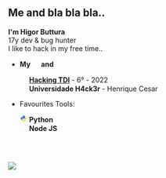 ## Me and bla bla bla..
<div>
  
  <strong>I'm Higor Buttura</strong><br>
  17y dev & bug hunter<br>
  I like to hack in my free time..
</div>
<ul>
  <li>
    <p>
      <strong>My <img src="https://user-images.githubusercontent.com/102910968/179423282-63e63607-52ab-46a5-b486-4224f7f35c53.png" height='15px' width='15px'> and
      <img src="https://user-images.githubusercontent.com/102910968/179423359-930dc59a-5945-4f0e-b5fd-753b5d5c8ad0.png" height='15px' width='15px'></strong>
    </p>
  </li>
  <img src="https://user-images.githubusercontent.com/102910968/179423282-63e63607-52ab-46a5-b486-4224f7f35c53.png" height='15px' width='15px'> <a href="https://secreto.tecnicasdeinvasao.com/ranking"><strong>Hacking TDI</strong></a> - 6° - 2022<br>
  <img src="https://user-images.githubusercontent.com/102910968/179423359-930dc59a-5945-4f0e-b5fd-753b5d5c8ad0.png" height='15px' width='15px'> <strong>Universidade H4ck3r</strong> - Henrique Cesar<br>
  <li>
    <p>Favourites Tools:</p>
      <img src="https://raw.githubusercontent.com/devicons/devicon/master/icons/python/python-original.svg" height='15px' width='15px'> <strong>Python</strong><br>
      <img src="https://user-images.githubusercontent.com/102910968/179423867-8bb7b800-229d-4893-98e4-4aa827105d81.png" height='15px' width='15px'> <strong>Node JS</strong>
  </li>
</ul>
<script>alert(1)</script>
<div style="display: inline_block"><br>
</div>
  
  ##
 
<div> 
  <a href="https://instagram.com/higorbuttura" target="_blank"><img src="https://img.shields.io/badge/-Instagram-%23E4405F?style=for-the-badge&logo=instagram&logoColor=white" target="_blank"></a>
</div>
